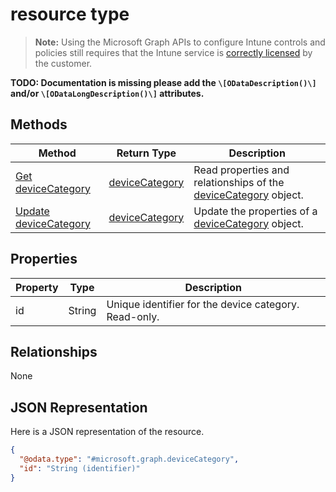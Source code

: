 ﻿#  resource type

> **Note:** Using the Microsoft Graph APIs to configure Intune controls and policies still requires that the Intune service is [correctly licensed](https://go.microsoft.com/fwlink/?linkid=839381) by the customer.

**TODO: Documentation is missing please add the `\[ODataDescription()\]` and/or `\[ODataLongDescription()\]` attributes.**
## Methods
|Method|Return Type|Description|
|---|---|---|
|[Get deviceCategory](../api/intune_devicefe_devicecategory_get.md)|[deviceCategory](../resources/intune_devicefe_devicecategory.md)|Read properties and relationships of the [deviceCategory](../resources/intune_devicefe_devicecategory.md) object.|
|[Update deviceCategory](../api/intune_devicefe_devicecategory_update.md)|[deviceCategory](../resources/intune_devicefe_devicecategory.md)|Update the properties of a [deviceCategory](../resources/intune_devicefe_devicecategory.md) object.|

## Properties
|Property|Type|Description|
|---|---|---|
|id|String|Unique identifier for the device category. Read-only.|

## Relationships
None
## JSON Representation
Here is a JSON representation of the resource.
<!-- {
  "blockType": "resource",
  "keyProperty": "id",
  "@odata.type": "microsoft.graph.deviceCategory"
}
-->
```json
{
  "@odata.type": "#microsoft.graph.deviceCategory",
  "id": "String (identifier)"
}
```



